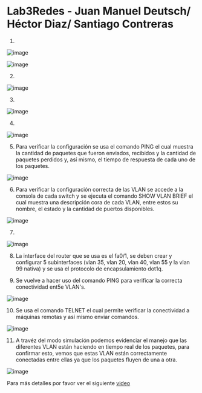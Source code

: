 # Lab3Redes - Juan Manuel Deutsch/ Héctor Diaz/ Santiago Contreras

1. 
![image](https://user-images.githubusercontent.com/89588991/195732728-203a795b-00ef-4538-bedb-c27fd1c7391d.png)

![image](https://user-images.githubusercontent.com/89588991/195732834-dbeaa7c2-979f-4000-a373-3e3b1bebdffd.png)

2. 
![image](https://user-images.githubusercontent.com/89588991/195732931-e9c496b9-7127-4453-b4d7-675e1792c081.png)
 
3. 
![image](https://user-images.githubusercontent.com/89588991/195732964-ae67b3e1-5706-49f4-add1-d6e94064f2f1.png)

4. 
![image](https://user-images.githubusercontent.com/89588991/195732996-4e32eb30-e5f7-47dd-a9d9-8919d5978a08.png)

5. Para verificar la configuración se usa el comando PING el cual muestra la cantidad de paquetes que fueron enviados, recibidos y la cantidad de paquetes perdidos y, así mismo, el tiempo de respuesta de cada uno de los paquetes. 

![image](https://user-images.githubusercontent.com/89588991/195733031-8aa0b284-eef9-4021-b154-190db7c4a2de.png)

6. Para verificar la configuración correcta de las VLAN se accede a la consola de cada switch y se ejecuta el comando SHOW VLAN BRIEF el cual muestra una descripción cora de cada VLAN, entre estos su  nombre, el estado y la cantidad de puertos disponibles. 

![image](https://user-images.githubusercontent.com/89588991/195733351-b8525be6-953f-4415-88c1-71e205617c04.png)

7. 
![image](https://user-images.githubusercontent.com/89588991/195733414-2441e02d-148c-48b1-823d-597ea52ff075.png)

8. La interface del router que se usa es el fa0/1, se deben crear y configurar 5 subinterfaces (vlan 35, vlan 20, vlan 40, vlan 55 y la vlan 99 nativa) y se usa el protocolo de encapsulamiento dot1q.

9. Se vuelve a hacer uso del comando PING para verificar la correcta conectividad ent5e VLAN's.

![image](https://user-images.githubusercontent.com/89588991/195733687-cc37e336-e2f5-4d43-a0bf-c8b5d96d0ee4.png)

10. Se usa el comando TELNET el cual permite verificar la conectividad a máquinas remotas y así mismo enviar comandos.

![image](https://user-images.githubusercontent.com/89588991/195733836-73e540cd-7ca1-4ed1-8cb6-fadc77c1db4a.png)

11. A travéz del modo simulación podemos evidenciar el manejo que las diferentes VLAN están haciendo en tiempo real de los paquetes, para confirmar esto, vemos que estas VLAN están correctamente conectadas entre ellas ya que los paquetes fluyen de una a otra.

![image](https://user-images.githubusercontent.com/89588991/195734247-d8bc1273-846f-4b32-9346-9c122f72e93c.png)


Para más detalles por favor ver el siguiente [video](https://youtu.be/SaE-oArnz6c)
